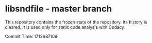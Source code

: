 # libsndfile - master branch

This repository contains the frozen state of the repository.
Its history is cleared. It is used only for static code
analysis with Codacy.

Commit Time: 1712987109